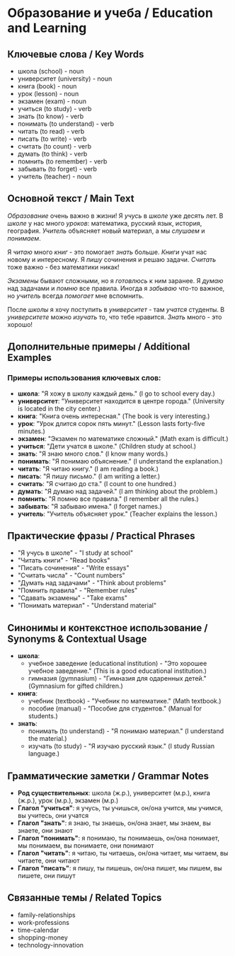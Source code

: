 # Образование и учеба / Education and Learning

## Ключевые слова / Key Words
- школа (school) - noun
- университет (university) - noun
- книга (book) - noun
- урок (lesson) - noun
- экзамен (exam) - noun
- учиться (to study) - verb
- знать (to know) - verb
- понимать (to understand) - verb
- читать (to read) - verb
- писать (to write) - verb
- считать (to count) - verb
- думать (to think) - verb
- помнить (to remember) - verb
- забывать (to forget) - verb
- учитель (teacher) - noun

## Основной текст / Main Text

*Образование* очень важно в жизни! Я *учусь* в *школе* уже десять лет. В *школе* у нас много *уроков*: математика, русский язык, история, география. *Учитель* объясняет новый материал, а мы *слушаем* и *понимаем*.

Я *читаю* много *книг* - это помогает *знать* больше. *Книги* учат нас новому и интересному. Я *пишу* сочинения и решаю задачи. *Считать* тоже важно - без математики никак!

*Экзамены* бывают сложными, но я *готовлюсь* к ним заранее. Я *думаю* над задачами и *помню* все правила. Иногда я *забываю* что-то важное, но *учитель* всегда *помогает* мне вспомнить.

После *школы* я хочу поступить в *университет* - там *учатся* студенты. В *университете* можно *изучать* то, что тебе нравится. *Знать* много - это хорошо!

## Дополнительные примеры / Additional Examples

### Примеры использования ключевых слов:
- **школа**: "Я хожу в школу каждый день." (I go to school every day.)
- **университет**: "Университет находится в центре города." (University is located in the city center.)
- **книга**: "Книга очень интересная." (The book is very interesting.)
- **урок**: "Урок длится сорок пять минут." (Lesson lasts forty-five minutes.)
- **экзамен**: "Экзамен по математике сложный." (Math exam is difficult.)
- **учиться**: "Дети учатся в школе." (Children study at school.)
- **знать**: "Я знаю много слов." (I know many words.)
- **понимать**: "Я понимаю объяснение." (I understand the explanation.)
- **читать**: "Я читаю книгу." (I am reading a book.)
- **писать**: "Я пишу письмо." (I am writing a letter.)
- **считать**: "Я считаю до ста." (I count to one hundred.)
- **думать**: "Я думаю над задачей." (I am thinking about the problem.)
- **помнить**: "Я помню все правила." (I remember all the rules.)
- **забывать**: "Я забываю имена." (I forget names.)
- **учитель**: "Учитель объясняет урок." (Teacher explains the lesson.)

## Практические фразы / Practical Phrases

- "Я учусь в школе" - "I study at school"
- "Читать книги" - "Read books"
- "Писать сочинения" - "Write essays"
- "Считать числа" - "Count numbers"
- "Думать над задачами" - "Think about problems"
- "Помнить правила" - "Remember rules"
- "Сдавать экзамены" - "Take exams"
- "Понимать материал" - "Understand material"

## Синонимы и контекстное использование / Synonyms & Contextual Usage

- **школа**: 
  - учебное заведение (educational institution) - "Это хорошее учебное заведение." (This is a good educational institution.)
  - гимназия (gymnasium) - "Гимназия для одаренных детей." (Gymnasium for gifted children.)
- **книга**: 
  - учебник (textbook) - "Учебник по математике." (Math textbook.)
  - пособие (manual) - "Пособие для студентов." (Manual for students.)
- **знать**: 
  - понимать (to understand) - "Я понимаю материал." (I understand the material.)
  - изучать (to study) - "Я изучаю русский язык." (I study Russian language.)

## Грамматические заметки / Grammar Notes

- **Род существительных**: школа (ж.р.), университет (м.р.), книга (ж.р.), урок (м.р.), экзамен (м.р.)
- **Глагол "учиться"**: я учусь, ты учишься, он/она учится, мы учимся, вы учитесь, они учатся
- **Глагол "знать"**: я знаю, ты знаешь, он/она знает, мы знаем, вы знаете, они знают
- **Глагол "понимать"**: я понимаю, ты понимаешь, он/она понимает, мы понимаем, вы понимаете, они понимают
- **Глагол "читать"**: я читаю, ты читаешь, он/она читает, мы читаем, вы читаете, они читают
- **Глагол "писать"**: я пишу, ты пишешь, он/она пишет, мы пишем, вы пишете, они пишут

## Связанные темы / Related Topics

- family-relationships
- work-professions
- time-calendar
- shopping-money
- technology-innovation

